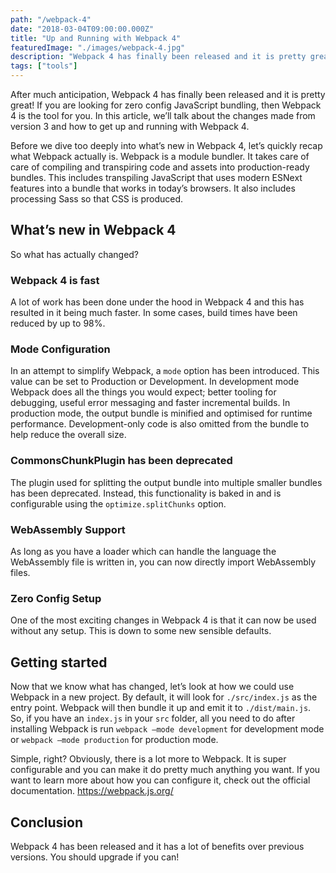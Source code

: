```yaml
---
path: "/webpack-4"
date: "2018-03-04T09:00:00.000Z"
title: "Up and Running with Webpack 4"
featuredImage: "./images/webpack-4.jpg"
description: "Webpack 4 has finally been released and it is pretty great! If you are looking for zero config JavaScript bundling, then Webpack 4 is the tool for you!"
tags: ["tools"]
---
```


After much anticipation, Webpack 4 has finally been released and it is pretty great! If you are looking for zero config JavaScript bundling, then Webpack 4 is the tool for you. In this article, we’ll talk about the changes made from version 3 and how to get up and running with Webpack 4.

Before we dive too deeply into what’s new in Webpack 4, let’s quickly recap what Webpack actually is. Webpack is a module bundler. It takes care of care of compiling and transpiring code and assets into production-ready bundles. This includes transpiling JavaScript that uses modern ESNext features into a bundle that works in today’s browsers. It also includes processing Sass so that CSS is produced.

## What’s new in Webpack 4

So what has actually changed?

### Webpack 4 is fast

A lot of work has been done under the hood in Webpack 4 and this has resulted in it being much faster. In some cases, build times have been reduced by up to 98%.

### Mode Configuration

In an attempt to simplify Webpack, a `mode` option has been introduced. This value can be set to Production or Development. In development mode Webpack does all the things you would expect; better tooling for debugging, useful error messaging and faster incremental builds. In production mode, the output bundle is minified and optimised for runtime performance. Development-only code is also omitted from the bundle to help reduce the overall size.

### CommonsChunkPlugin has been deprecated

The plugin used for splitting the output bundle into multiple smaller bundles has been deprecated. Instead, this functionality is baked in and is configurable using the `optimize.splitChunks` option.

### WebAssembly Support

As long as you have a loader which can handle the language the WebAssembly file is written in, you can now directly import WebAssembly files.

### Zero Config Setup

One of the most exciting changes in Webpack 4 is that it can now be used without any setup. This is down to some new sensible defaults.

## Getting started

Now that we know what has changed, let’s look at how we could use Webpack in a new project. By default, it will look for `./src/index.js` as the entry point. Webpack will then bundle it up and emit it to `./dist/main.js`. So, if you have an `index.js` in your `src` folder, all you need to do after installing Webpack is run `webpack –mode development` for development mode or `webpack –mode production` for production mode.

Simple, right? Obviously, there is a lot more to Webpack. It is super configurable and you can make it do pretty much anything you want. If you want to learn more about how you can configure it, check out the official documentation. https://webpack.js.org/

## Conclusion
Webpack 4 has been released and it has a lot of benefits over previous versions. You should upgrade if you can!
